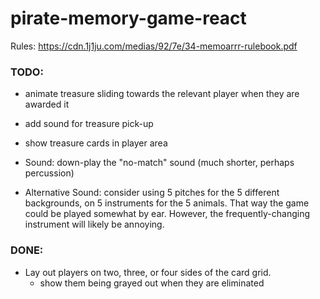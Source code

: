 # pirate-memory-game-react

Rules: https://cdn.1j1ju.com/medias/92/7e/34-memoarrr-rulebook.pdf

### TODO:

-   animate treasure sliding towards the relevant player when they are awarded it
-   add sound for treasure pick-up
-   show treasure cards in player area

-   Sound: down-play the "no-match" sound (much shorter, perhaps percussion)
-   Alternative Sound: consider using 5 pitches for the 5 different backgrounds, on 5 instruments for the 5 animals. That way the game could be played somewhat by ear. However, the frequently-changing instrument will likely be annoying.

### DONE:

-   Lay out players on two, three, or four sides of the card grid.
    -   show them being grayed out when they are eliminated
